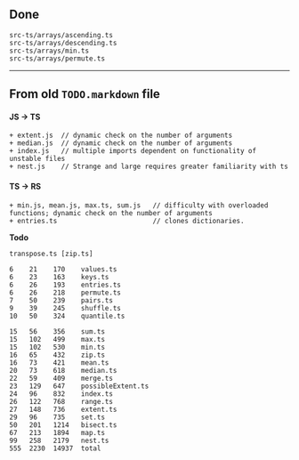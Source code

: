 

## Done

    src-ts/arrays/ascending.ts
    src-ts/arrays/descending.ts
    src-ts/arrays/min.ts
    src-ts/arrays/permute.ts



-----------------------------------------
## From old `TODO.markdown` file

#### JS -> TS

    + extent.js	 // dynamic check on the number of arguments
    + median.js	 // dynamic check on the number of arguments 
    + index.js	 // multiple imports dependent on functionality of unstable files
    + nest.js	 // Strange and large requires greater familiarity with ts


#### TS -> RS 

    + min.js, mean.js, max.ts, sum.js   // difficulty with overloaded functions; dynamic check on the number of arguments
    + entries.ts	                    // clones dictionaries.


**Todo**

    transpose.ts [zip.ts]

    6    21    170    values.ts
    6    23    163    keys.ts
    6    26    193    entries.ts
    6    26    218    permute.ts
    7    50    239    pairs.ts
    9    39    245    shuffle.ts
    10   50    324    quantile.ts

    15   56    356    sum.ts
    15   102   499    max.ts
    15   102   530    min.ts
    16   65    432    zip.ts
    16   73    421    mean.ts
    20   73    618    median.ts
    22   59    409    merge.ts
    23   129   647    possibleExtent.ts
    24   96    832    index.ts
    26   122   768    range.ts
    27   148   736    extent.ts
    29   96    735    set.ts
    50   201   1214   bisect.ts
    67   213   1894   map.ts
    99   258   2179   nest.ts
    555  2230  14937  total

